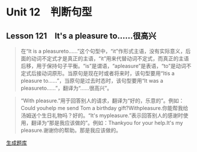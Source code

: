 ﻿ # Unit 12　判断句型
 ## Lesson 121　It's a pleasure to……很高兴
 
> 在“It is a pleasureto……”这个句型中，“it”作形式主语，没有实际意义，后面的动词不定式才是真正的主语，“it”用来代替动词不定式，而真正的主语后移，用于保持句子平衡。“is”是谓语，“apleasure”是表语，“to”是动词不定式后接动词原形。当原句是现在时或者将来时，该句型要用“Itis a pleasure to……”，当原句是过去时态时，该句型要用“It was a pleasureto……”，翻译为“……很高兴”。

> “With pleasure.”用于回答别人的请求，翻译为“好的，乐意的”。例如：Could youhelp me send Tom a birthday gift?Withpleasure.你能帮我给汤姆送个生日礼物吗？好的。“It's mypleasure.”表示回答别人的感谢时使用，翻译为“那是我应该做的”。例如：Thankyou for your help.It's my pleasure.谢谢你的帮助。那是我应该做的。


 [生成题库](./sentence/f121.json)